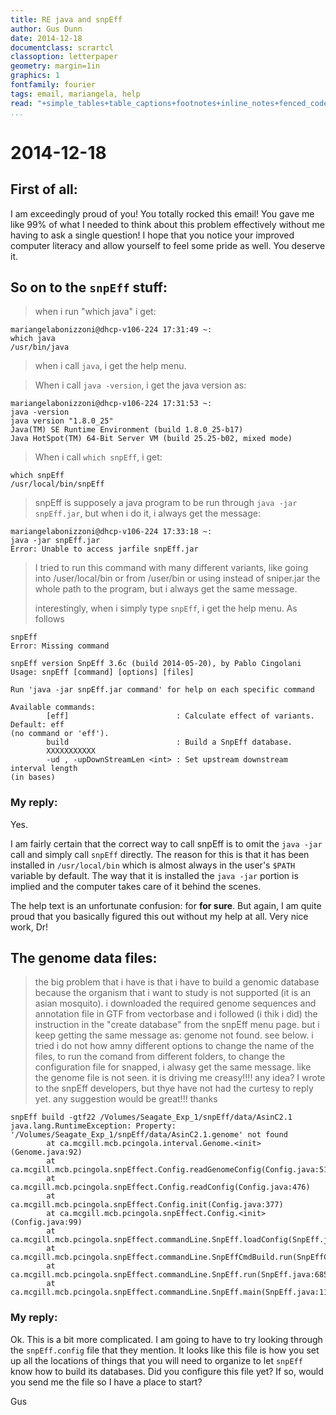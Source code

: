 ```yaml
---
title: RE java and snpEff
author: Gus Dunn
date: 2014-12-18
documentclass: scrartcl
classoption: letterpaper
geometry: margin=1in
graphics: 1
fontfamily: fourier
tags: email, mariangela, help
read: "+simple_tables+table_captions+footnotes+inline_notes+fenced_code_blocks+fenced_code_attributes+fancy_lists+definition_lists+superscript+subscript+tex_math_dollars"
...
```



# 2014-12-18 #

## First of all: ##

I am exceedingly proud of you!
You totally rocked this email!
You gave me like 99% of what I needed to think about this problem effectively without me having to ask a single question!
I hope that you notice your improved computer literacy and allow yourself to feel some pride as well.
You deserve it.

## So on to the `snpEff` stuff: ##

> when i run "which java" i get:

```
mariangelabonizzoni@dhcp-v106-224 17:31:49 ~:
which java
/usr/bin/java
```

> when i call `java`, i get the help menu.

> When i call `java -version`, i get the java version as:

```
mariangelabonizzoni@dhcp-v106-224 17:31:53 ~:
java -version
java version "1.8.0_25"
Java(TM) SE Runtime Environment (build 1.8.0_25-b17)
Java HotSpot(TM) 64-Bit Server VM (build 25.25-b02, mixed mode)
```

> When i call `which snpEff`, i get:

```
which snpEff
/usr/local/bin/snpEff
```

> snpEff is supposely a java program to be run through `java -jar
> snpEff.jar`, but when i do it, i always get the message:

```
mariangelabonizzoni@dhcp-v106-224 17:33:18 ~:
java -jar snpEff.jar
Error: Unable to access jarfile snpEff.jar
```

> I tried to run this command with many different variants, like going into
> /user/local/bin or from /user/bin or using instead of sniper.jar the whole
> path to the program, but i always get the same message.
> 
> interestingly, when i simply type `snpEff`, i get the help menu. As follows

```
snpEff
Error: Missing command

snpEff version SnpEff 3.6c (build 2014-05-20), by Pablo Cingolani
Usage: snpEff [command] [options] [files]

Run 'java -jar snpEff.jar command' for help on each specific command

Available commands:
        [eff]                        : Calculate effect of variants. Default: eff
(no command or 'eff').
        build                        : Build a SnpEff database.
        XXXXXXXXXXX
        -ud , -upDownStreamLen <int> : Set upstream downstream interval length
(in bases)
```

### My reply: ###
Yes.

I am fairly certain that the correct way to call snpEff is to omit the `java -jar` call and simply call `snpEff` directly.
The reason for this is that it has been installed in `/usr/local/bin` which is almost always in the user's `$PATH` variable by default.
The way that it is installed the `java -jar` portion is implied and the computer takes care of it behind the scenes.

The help text is an unfortunate confusion: for __for sure__.
But again, I am quite proud that you basically figured this out without my help at all.
Very nice work, Dr!

## The genome data files: ##

> the big problem that i have is that i have to build a genomic database
> because the organism that i want to study is not supported (it is an asian
> mosquito). i downloaded the required genome sequences and annotation file
> in GTF from vectorbase and i followed (i thik i did) the instruction in
> the "create database" from the snpEff menu page. but i keep getting the
> same message as:
> genome not found. see below. i tried i do not how amny different options
> to change the name of the files, to run the comand from different folders,
> to change the configuration file for snapped, i alwasy get the same
> message. like the genome file is not seen. it is driving me creasy!!!! any
> idea? I wrote to the snpEff developers, but thye have not had the curtesy
> to reply yet. any suggestion would be great!!! thanks

```
snpEff build -gtf22 /Volumes/Seagate_Exp_1/snpEff/data/AsinC2.1
java.lang.RuntimeException: Property:
'/Volumes/Seagate_Exp_1/snpEff/data/AsinC2.1.genome' not found
        at ca.mcgill.mcb.pcingola.interval.Genome.<init>(Genome.java:92)
        at ca.mcgill.mcb.pcingola.snpEffect.Config.readGenomeConfig(Config.java:513)
        at ca.mcgill.mcb.pcingola.snpEffect.Config.readConfig(Config.java:476)
        at ca.mcgill.mcb.pcingola.snpEffect.Config.init(Config.java:377)
        at ca.mcgill.mcb.pcingola.snpEffect.Config.<init>(Config.java:99)
        at
ca.mcgill.mcb.pcingola.snpEffect.commandLine.SnpEff.loadConfig(SnpEff.java:236)
        at
ca.mcgill.mcb.pcingola.snpEffect.commandLine.SnpEffCmdBuild.run(SnpEffCmdBuild.java:256)
        at ca.mcgill.mcb.pcingola.snpEffect.commandLine.SnpEff.run(SnpEff.java:685)
        at ca.mcgill.mcb.pcingola.snpEffect.commandLine.SnpEff.main(SnpEff.java:118)
```

### My reply: ###
Ok.
This is a bit more complicated.
I am going to have to try looking through the `snpEff.config` file that they mention.
It looks like this file is how you set up all the locations of things that you will need to organize to let `snpEff` know how to build its databases.
Did you configure this file yet?
If so, would you send me the file so I have a place to start?

Gus